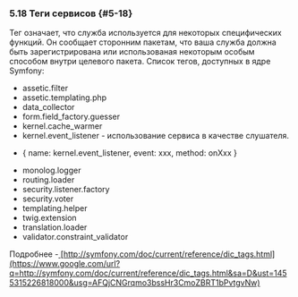 ### 5.18 Теги сервисов {#5-18}

Тег означает, что служба используется для некоторых специфических функций. Он сообщает сторонним пакетам, что ваша служба должна быть зарегистрирована или использованая некоторым особым способом внутри целевого пакета. Список тегов, доступных в ядре Symfony:

*   assetic.filter
*   assetic.templating.php
*   data_collector
*   form.field_factory.guesser
*   kernel.cache_warmer
*   kernel.event_listener - использование сервиса в качестве слушателя.

- { name: kernel.event_listener, event: xxx, method: onXxx }

*   monolog.logger
*   routing.loader
*   security.listener.factory
*   security.voter
*   templating.helper
*   twig.extension
*   translation.loader
*   validator.constraint_validator

Подробнее -[ ](https://www.google.com/url?q=http://symfony.com/doc/current/reference/dic_tags.html&sa=D&ust=1455315226817000&usg=AFQjCNEv8cFBz3hS1UhuOoSMCNfsfrmCRg)[http://symfony.com/doc/current/reference/dic_tags.html](https://www.google.com/url?q=http://symfony.com/doc/current/reference/dic_tags.html&sa=D&ust=1455315226818000&usg=AFQjCNGrqmo3bssHr3CmoZBRT1bPvtgvNw)